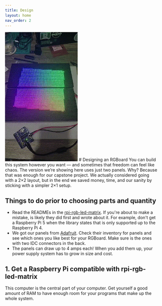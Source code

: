 ```yaml
---
title: Design
layout: home
nav_order: 2
---
```

<img src="assets/images/spinny.gif" alt="gif img of RGBoard">
# Designing an RGBoard
You can build this system however you want — and sometimes that freedom can feel like chaos. 
The version we’re showing here uses just two panels. Why? Because that was enough for our capstone project.
We actually considered going with a 2×2 layout, but in the end we saved money, time, and our sanity by sticking 
with a simpler 2×1 setup.

## Things to do prior to choosing parts and quantity
- Read the READMEs in the [rpi-rgb-led-matrix](https://github.com/hzeller/rpi-rgb-led-matrix).
If you're about to make a mistake, is likely they did first and wrote about it. For example, 
don't get a Raspberry Pi 5 when the library states that is only supported up to the Raspberry Pi 4.
- We got our panels from [Adafruit](https://www.adafruit.com/). Check their inventory for panels and 
see which ones you like best for your RGBoard. Make sure is the ones with two IDC connectors in the back.
- The panels can draw up to 4 amps each! When you add them up, your power supply system has to grow in
size and cost. 

## 1. Get a Raspberry Pi compatible with rpi-rgb-led-matrix
This computer is the central part of your computer. Get yourself a good amount of RAM
to have enough room for your programs that make up the whole system.